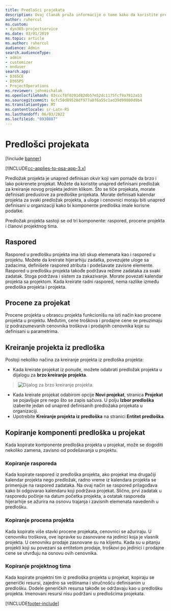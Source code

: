 ```yaml
---
title: Predlošci projekata
description: Ovaj članak pruža informacije o tome kako da koristite predloške projekata za brzo podešavanje projekta.
author: ruhercul
ms.custom:
- dyn365-projectservice
ms.date: 03/01/2019
ms.topic: article
ms.author: ruhercul
audience: Admin
search.audienceType:
- admin
- customizer
- enduser
search.app:
- D365CE
- D365PS
- ProjectOperations
ms.reviewer: johnmichalak
ms.openlocfilehash: 03cccf8f0201d82db57e52dc1175fcf9a7812a53
ms.sourcegitcommit: 6cfc50d89528df977a8f6a55c1ad39d99800d9b4
ms.translationtype: MT
ms.contentlocale: sr-Latn-RS
ms.lasthandoff: 06/03/2022
ms.locfileid: "8930887"
---
```

# <a name="project-templates"></a>Predlošci projekata 

[!include [banner](../includes/psa-now-project-operations.md)]

[!INCLUDE[cc-applies-to-psa-app-3.x](../includes/cc-applies-to-psa-app-3x.md)]

Predložak projekta je unapred definisan okvir koji vam pomaže da brzo i lako pokrenete projekat. Možete da koristite unapred definisani predložak za kreiranje novog projekta jednim klikom. Što se tiče projekata, morate definisati preduslove za predloške projekata. Morate definisati kalendar projekta za svaki predložak projekta, a uloge i cenovnici moraju biti unapred definisani u organizaciji kako bi komponente predloška imale korisne podatke.

Predložak projekta sastoji se od tri komponente: raspored, procene projekta i članovi projektnog tima.

## <a name="schedule"></a>Raspored

Raspored u predlošku projekta ima isti skup elemenata kao i raspored u projektu. Možete da kreirate hijerarhiju zadatka, povezujete uloge sa zadacima, definišete raspored atributa i podešavate zavisne elemente. Raspored u predlošku projekta takođe podržava režime zadataka za svaki zadatak. Stoga podržava i sistem za zakazivanje. Morate povezati kalendar projekta sa projektom. Kada kreirate radni raspored, nema razlike između predloška projekta i projekta.

## <a name="project-estimates"></a>Procene za projekat

Procene projekta u obrascu projekta funkcionišu na isti način kao procene projekta u projektu. Međutim, cene troškova i prodajne cene se preuzimaju iz podrazumevanih cenovnika troškova i prodajnih cenovnika koje su definisani u parametrima.

## <a name="creating-a-project-from-a-template"></a>Kreiranje projekta iz predloška
 
Postoji nekoliko načina za kreiranje projekta iz predloška projekta:

- Kada kreirate projekat iz ponude, možete odabrati predložak projekta u dijalogu za **brzo kreiranje projekta**.

> ![Dijalog za brzo kreiranje projekta.](media/project-11.png)

- Kada kreirate projekat odabirom opcije **Novi projekat**, stranica **Projekat** se pojavljuje pre nego što se zapis sačuva. U polju **Izbor predloška** izaberite jedan od unapred definisanih predložaka projekata u organizaciji.
- Upotrebite **Kreiranje projekta iz predloška** na stranici **Entitet predloška**.

## <a name="copying-components-of-template-to-project"></a>Kopiranje komponenti predloška u projekat

Kada kopirate komponente predloška projekta u projekat, može se dogoditi nekoliko zamena, zavisno od podešavanja u projektu.

### <a name="copying-the-schedule"></a>Kopiranje rasporeda

Kada kopirate raspored iz predloška projekta, ako projekat ima drugačiji kalendar projekta nego predložak, radno vreme iz kalendara projekta se primenjuje na raspored zadataka. Na ovaj način se raspored prilagođava kako bi odgovarao kalendaru koji podržava projekat. Slično, prvi zadatak u rasporedu počinje na datum početka projekta, a ostatak rasporeda hijerarhije se ažurira na osnovu trajanja i zavisnih elemenata navedenih u predlošku. 

### <a name="copying-project-estimates"></a>Kopiranje procena projekta 

Kada kopirate više stavki procene projekata, cenovnici se ažuriraju. U cenovniku troškova, ove ispravke su zasnovane na jedinici koja je vlasnik projekta. U cenovniku prodaje zasnovane su na klijentu. Kada su u pitanju projekti koji su povezani sa entitetom prodaje, troškovi po jedinici i prodajne cene se utvrđuju na osnovu ovih cenovnika.

### <a name="copying-a-project-team"></a>Kopiranje projektnog tima

Kada kopirate projektni tim iz predloška projekta u projekat, kopiraju se generički resursi, zajedno sa veštinama i stručnošću definisanim u predlošku. Dodele generičkih resursa takođe se održavaju kao u predlošku projekta. Imenovani resursi nisu podržani u predlošcima projekata.


[!INCLUDE[footer-include](../includes/footer-banner.md)]

